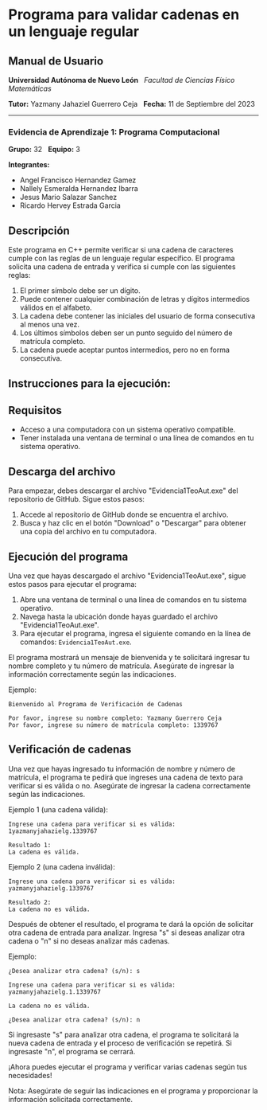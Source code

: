 # Programa para validar cadenas en un lenguaje regular

## Manual de Usuario

**Universidad Autónoma de Nuevo León**  
*Facultad de Ciencias Físico Matemáticas*  

**Tutor:** Yazmany Jahaziel Guerrero Ceja  
**Fecha:** 11 de Septiembre del 2023

---

### Evidencia de Aprendizaje 1: Programa Computacional

**Grupo:** 32  
**Equipo:** 3

**Integrantes:**
- Angel Francisco Hernandez Gamez
- Nallely Esmeralda Hernandez Ibarra
- Jesus Mario Salazar Sanchez
- Ricardo Hervey Estrada Garcia

## Descripción
Este programa en C++ permite verificar si una cadena de caracteres cumple con las reglas de un lenguaje regular específico. El programa solicita una cadena de entrada y verifica si cumple con las siguientes reglas:
1. El primer símbolo debe ser un dígito.
2. Puede contener cualquier combinación de letras y dígitos intermedios válidos en el alfabeto.
3. La cadena debe contener las iniciales del usuario de forma consecutiva al menos una vez.
4. Los últimos símbolos deben ser un punto seguido del número de matrícula completo.
5. La cadena puede aceptar puntos intermedios, pero no en forma consecutiva.

## Instrucciones para la ejecución:
## Requisitos

- Acceso a una computadora con un sistema operativo compatible.
- Tener instalada una ventana de terminal o una línea de comandos en tu sistema operativo.

## Descarga del archivo

Para empezar, debes descargar el archivo "Evidencia1TeoAut.exe" del repositorio de GitHub. Sigue estos pasos:

1. Accede al repositorio de GitHub donde se encuentra el archivo.
2. Busca y haz clic en el botón "Download" o "Descargar" para obtener una copia del archivo en tu computadora.

## Ejecución del programa

Una vez que hayas descargado el archivo "Evidencia1TeoAut.exe", sigue estos pasos para ejecutar el programa:

1. Abre una ventana de terminal o una línea de comandos en tu sistema operativo.
2. Navega hasta la ubicación donde hayas guardado el archivo "Evidencia1TeoAut.exe".
3. Para ejecutar el programa, ingresa el siguiente comando en la línea de comandos: `Evidencia1TeoAut.exe`.

El programa mostrará un mensaje de bienvenida y te solicitará ingresar tu nombre completo y tu número de matrícula. Asegúrate de ingresar la información correctamente según las indicaciones.

Ejemplo:

```
Bienvenido al Programa de Verificación de Cadenas

Por favor, ingrese su nombre completo: Yazmany Guerrero Ceja
Por favor, ingrese su número de matrícula completo: 1339767
```

## Verificación de cadenas

Una vez que hayas ingresado tu información de nombre y número de matrícula, el programa te pedirá que ingreses una cadena de texto para verificar si es válida o no. Asegúrate de ingresar la cadena correctamente según las indicaciones.

Ejemplo 1 (una cadena válida):

```
Ingrese una cadena para verificar si es válida: 1yazmanyjahazielg.1339767

Resultado 1:
La cadena es válida.
```

Ejemplo 2 (una cadena inválida):

```
Ingrese una cadena para verificar si es válida: yazmanyjahazielg.1339767

Resultado 2:
La cadena no es válida.
```

Después de obtener el resultado, el programa te dará la opción de solicitar otra cadena de entrada para analizar. Ingresa "s" si deseas analizar otra cadena o "n" si no deseas analizar más cadenas.

Ejemplo:

```
¿Desea analizar otra cadena? (s/n): s

Ingrese una cadena para verificar si es válida: yazmanyjahazielg.1.1339767

La cadena no es válida.

¿Desea analizar otra cadena? (s/n): n
```

Si ingresaste "s" para analizar otra cadena, el programa te solicitará la nueva cadena de entrada y el proceso de verificación se repetirá. Si ingresaste "n", el programa se cerrará.

¡Ahora puedes ejecutar el programa y verificar varias cadenas según tus necesidades!

Nota: Asegúrate de seguir las indicaciones en el programa y proporcionar la información solicitada correctamente.
